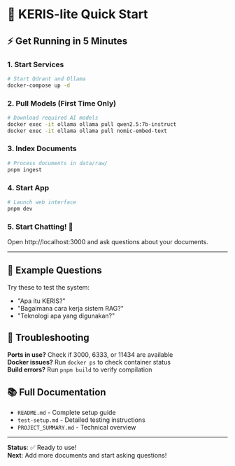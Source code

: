 # 🚀 KERIS-lite Quick Start

## ⚡ Get Running in 5 Minutes

### 1. Start Services

```bash
# Start Qdrant and Ollama
docker-compose up -d
```

### 2. Pull Models (First Time Only)

```bash
# Download required AI models
docker exec -it ollama ollama pull qwen2.5:7b-instruct
docker exec -it ollama ollama pull nomic-embed-text
```

### 3. Index Documents

```bash
# Process documents in data/raw/
pnpm ingest
```

### 4. Start App

```bash
# Launch web interface
pnpm dev
```

### 5. Start Chatting! 🎉

Open http://localhost:3000 and ask questions about your documents.

---

## 📝 Example Questions

Try these to test the system:

-   "Apa itu KERIS?"
-   "Bagaimana cara kerja sistem RAG?"
-   "Teknologi apa yang digunakan?"

## 🔧 Troubleshooting

**Ports in use?** Check if 3000, 6333, or 11434 are available  
**Docker issues?** Run `docker ps` to check container status  
**Build errors?** Run `pnpm build` to verify compilation

## 📚 Full Documentation

-   `README.md` - Complete setup guide
-   `test-setup.md` - Detailed testing instructions
-   `PROJECT_SUMMARY.md` - Technical overview

---

**Status**: ✅ Ready to use!  
**Next**: Add more documents and start asking questions!
